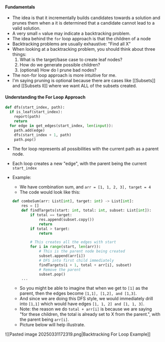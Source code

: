 #### Fundamentals
- The idea is that it incrementally builds candidates towards a solution and prunes them when a it is determined that a candidate cannot lead to a valid solution.
- A very small `n` value may indicate a backtracking problem.
- The idea behind the `for` loop approach is that the children of a node
- Backtracking problems are usually exhaustive: "Find all X"
- When looking at a backtracking problem, you should think about three things:
	1. What is the target/base case to create leaf nodes?
	2. How do we generate possible children?
	3. (optional) How do I prune bad nodes?
- The non-for loop approach is more intuitive for me.
- I'm saying pruning is optional because there are cases like [[Subsets]] and [[Subsets II]] where we want ALL of the subsets created.

#### Understanding the For Loop Approach
```python title:"Template for backtracking" 
def dfs(start_index, path):
  if is_leaf(start_index):
    report(path)
    return
  for edge in get_edges(start_index, len(input)):
    path.add(edge)
    dfs(start_index + 1, path)
    path.pop()
```

- The for loop represents all possibilities with the current path as a parent node. 
- Each loop creates a new "edge", with the parent being the current `start_index` 
- Example:
	- We have combination sum, and `arr = [1, 1, 2, 3], target = 4`
	- The code would look like this:

	```python
	def comboSum(arr: List[int], target: int) -> List[int]:
		res = []
		def findTargets(start: int, total: int, subset: List[int]):
			if total == target:
				res.append(subset.copy())
				return
			if total > target:
				return
	
			# This creates all the edges with start
			for i in range(start, len(arr)):
				# This is the parent node being created
				subset.append(arr[i])
				# DFS into first child immediately
				findTargets(i + 1, total + arr[i], subset)
				# Remove the parent
				subset.pop()
		...
	```

	- So you might be able to imagine that when we get to `[1]` as the parent, then the edges become `[1,1], [1,2], and [1,3]`.
	- And since we are doing this DFS style, we would immediately drill into `[1,1]` which would have edges `[1, 1, 2] and [1, 1, 3]`.
	- Note: the reason we do `total + arr[i]` is because we are saying "for these children, the total is already set to X from the parent.", with the parent being `arr[i]`.
	- Picture below will help illustrate.

![[Pasted image 20250331172319.png|Backtracking For Loop Example]]
